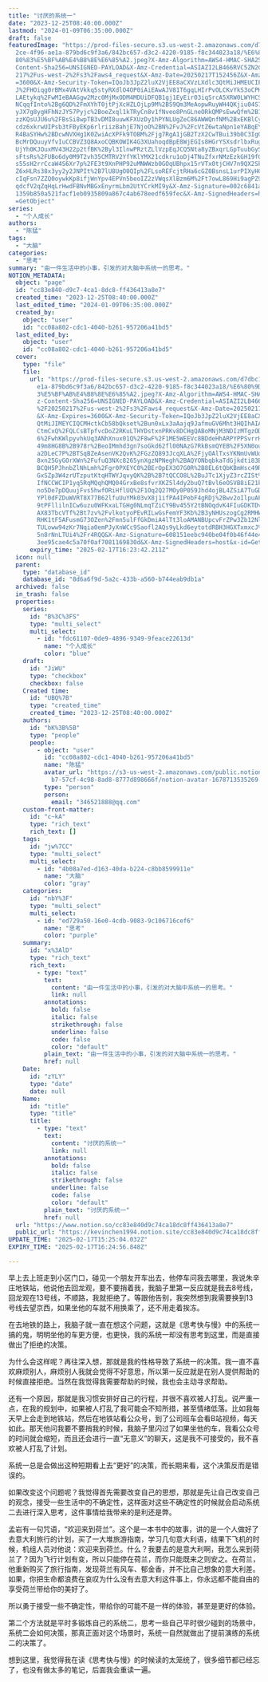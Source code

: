 ```yaml
---
title: "讨厌的系统一"
date: "2023-12-25T08:40:00.000Z"
lastmod: "2024-01-09T06:35:00.000Z"
draft: false
featuredImage: "https://prod-files-secure.s3.us-west-2.amazonaws.com/d7dbc101-8\
  2ce-4f96-ae1a-879bd6c9f3a6/842bc657-d3c2-4220-9185-f8c344023a18/%E6%80%9D%E8%\
  80%83%E5%BF%AB%E4%B8%8E%E6%85%A2.jpeg?X-Amz-Algorithm=AWS4-HMAC-SHA256&X-Amz-\
  Content-Sha256=UNSIGNED-PAYLOAD&X-Amz-Credential=ASIAZI2LB466RVC5ZN2C%2F20250\
  217%2Fus-west-2%2Fs3%2Faws4_request&X-Amz-Date=20250217T152456Z&X-Amz-Expires\
  =3600&X-Amz-Security-Token=IQoJb3JpZ2luX2VjEE8aCXVzLXdlc3QtMiJHMEUCIFwv8BJQp9\
  J%2FHOiqg0rBMx4VAtVkkq5styRXdlO4OP0iAiEAwAJV81T6gqLHIrPvOLCKvYkS3oCPHx0BYbp9g\
  LAEtykq%2FwMIeBAAGgw2Mzc0MjMxODM4MDUiDFQB1gj1EyEir03iqSrcA5XRW0LWYHCSD3Xh1lZb\
  NCqqfInto%2Bg6QD%2FmXYhT0jtPjXcHZLOjLp9M%2BS9Qm3MeAopwRuyWH4QKjiu04S7lbUis972\
  yJX7g8ygHFhNzJY57Pyjc%2BoeZxql1kTRyCn8v1fNveo8PnGLneORkQMPsEwwQfm%2B1ttCymNhF\
  zzKQsUJU6u%2FBsSi8wpTB3vDMI8uuwKFXUzDy1hPYNLUgZeC86AWWQnfNM%2BxEKBlCyVLHlar5r\
  cdz6xkrwUIPsb3tFByEKp6rlriizBahjE7NjoO%2BN%2FvJ%2FcVtZ6wtaNpn1eYABqEYCY%2Fq6b\
  R4BaSYHw%2BDcwNVXHg1K0ZwiAcXPFk9TOBM%2Fjg7RgA1jGB2TzX2CwTBui39b0C3IgCwO0lXK%2\
  BcMrDQuuyVfvIuCCBVZ3Q8AxoCQBKOWIK4G3XUahoqdBpE8WjEGIs8HGrYSXsdrlbxRugLGepbVIw\
  UjYh0KJOuxMV43H22p2tfBK%2Byl3IlnwPRztZLlVzpEqJCQ5Nta8yZBxqrLGpTuubGySDIy88IDr\
  sFtsRs%2FUBo6dy0M9T2vh35CMTRV2YfYKlYMX21cdkru1oDj4TNuZfxrNMzEzkGH19fG9vv4AY3K\
  s55sH2rrCcaW4S6Xr7p%2FE3t9XnPHP92uMNWWzb0GOqUBhpx15rVTx0tjCHV7n9QX2SkJ0DDbQsY\
  Z6xHLRs38x3yy2y2JNPIt%2B7lU8UgO0QIp%2FLsoREFcjtRHa6cGZ0BsnsL1urPIXyHCM%2ByxUt\
  cIqFsn7ZZQ0oywkKp8ifjWnYpv4EPVn5beoIZ2zVWqsXlBzm6M%2Ft7owL869Hi9agPZ9ZSjSPTTq\
  qdcfV2qZqHqLrHwdFBNvMBGxEnyrmLbm2UtYCrkMI9y&X-Amz-Signature=002c6841a75c4b1a1\
  1359b850a521facf1eb0935809a867c4ab678eedf659fec&X-Amz-SignedHeaders=host&x-id\
  =GetObject"
series:
  - "个人成长"
authors:
  - "陈猛"
tags:
  - "大脑"
categories:
  - "思考"
summary: "由一件生活中的小事，引发的对大脑中系统一的思考。"
NOTION_METADATA:
  object: "page"
  id: "cc83e840-d9c7-4ca1-8dc8-ff436413a8e7"
  created_time: "2023-12-25T08:40:00.000Z"
  last_edited_time: "2024-01-09T06:35:00.000Z"
  created_by:
    object: "user"
    id: "cc08a802-cdc1-4040-b261-957206a41bd5"
  last_edited_by:
    object: "user"
    id: "cc08a802-cdc1-4040-b261-957206a41bd5"
  cover:
    type: "file"
    file:
      url: "https://prod-files-secure.s3.us-west-2.amazonaws.com/d7dbc101-82ce-4f96-a\
        e1a-879bd6c9f3a6/842bc657-d3c2-4220-9185-f8c344023a18/%E6%80%9D%E8%80%8\
        3%E5%BF%AB%E4%B8%8E%E6%85%A2.jpeg?X-Amz-Algorithm=AWS4-HMAC-SHA256&X-Am\
        z-Content-Sha256=UNSIGNED-PAYLOAD&X-Amz-Credential=ASIAZI2LB4666YY7JI4J\
        %2F20250217%2Fus-west-2%2Fs3%2Faws4_request&X-Amz-Date=20250217T152342Z\
        &X-Amz-Expires=3600&X-Amz-Security-Token=IQoJb3JpZ2luX2VjEE8aCXVzLXdlc3\
        QtMiJIMEYCIQCMHctkCb58bQkset%2Bun0xLx3aAajq9JafmuGV6Mht3HQIhAIAeIf%2Ftl\
        CtmCxQ%2FQLCsBTpfvcDoZ2RKuLTHYDstxnPRKv8DCHgQABoMNjM3NDIzMTgzODA1IgzZ3W\
        6%2FwhKWlpyvhkUq3ANhXnux01Q%2F8wF%2F1ME5WEEVc8BDdeHhARPYPPSvrrHe%2FUQ7w\
        49m8HG8B%2B978r%2BeoIMmhd3gn7soGkd62fl00NAzG7RkBsmQYEB%2F5XN0ou%2BDFAHA\
        a2DLeC7P%2BTSqBZeAsenVK2QvK%2FGzZQ893JcqXLA%2FjyOAlTxsYKNmUvWUo6G2OW%2B\
        8xn25GyGOrXWn%2FufuQ3NXc8265ynXgzNPNegh%2BAQYONbqbkaTdGjkdti83ExvYvY%2B\
        BCQH5PJhnbZlNhLmh%2Fgr0PXEYC0%2BErOpEX3O7G0R%2B8EL6tQbKBmHsc49R145Xkrsy\
        GxSZp3W4zrUTzputKtqHTWYJqvyQK%2B%2B7tQCCO8L%2BuJTc1XjyZ3rcZISt%2Bgr38fx\
        IfNCCWCIP1yq5RqMQqhQMQ04GrxBe8sfvrXKZ5l4dy2buQ7tBvl6eOSVB8iE21kgfY29FR7\
        no5De7pDQuujFvs5hwfORiHflUQ%2F1Oq2Q27MOy0P059Jhd4ojBL4ZSiA7TuGDHeHx6oCF\
        YPl0dFZDuWVRT8X77B62lfuUuYMk03vX8j1ifPA4IPebF4gRDj%2Bwv2oIlpuAFsxPWz2zN\
        9tPFllilnICw6uzu0WFKxaLTGHg0NLmqTZiCY9Bv455Y2tBNOqdvK4FIuGDKTDvls29Bjqk\
        AX83TbcVTf%2Bt7zv%2FvlkotyoPEvRILwGsFemYF3Kb%2B3yNHUszogCg2RMHWgTV2YhEd\
        RHK1tF5AFusmG73OZen%2Fmn5ulFfGkDmiA4lTt3loAMANBUpcvFrZPw3Zb12Nlson920i7\
        TULoww94zKr7Nqia0emPJyXnWCc9Saofl2AQs9yLkd6eytotdRBH3HGXTxmxcJ%2Fu9TvYG\
        5n8rNnLTUi4%2Fr4RQQ&X-Amz-Signature=608151eebc940be04f0b46f44e47e0f7775\
        3ee95cae4c5a70f0af7081169830d&X-Amz-SignedHeaders=host&x-id=GetObject"
      expiry_time: "2025-02-17T16:23:42.211Z"
  icon: null
  parent:
    type: "database_id"
    database_id: "8d6a6f9d-5a2c-433b-a560-b744eab9db1a"
  archived: false
  in_trash: false
  properties:
    series:
      id: "B%3C%3FS"
      type: "multi_select"
      multi_select:
        - id: "fdc61107-0de9-4896-9349-9feace22613d"
          name: "个人成长"
          color: "blue"
    draft:
      id: "JiWU"
      type: "checkbox"
      checkbox: false
    Created time:
      id: "UBQ%7B"
      type: "created_time"
      created_time: "2023-12-25T08:40:00.000Z"
    authors:
      id: "bK%3B%5B"
      type: "people"
      people:
        - object: "user"
          id: "cc08a802-cdc1-4040-b261-957206a41bd5"
          name: "陈猛"
          avatar_url: "https://s3-us-west-2.amazonaws.com/public.notion-static.com/775523\
            b7-57cf-4c98-8ad8-8777d898666f/notion-avatar-1678713535269.png"
          type: "person"
          person:
            email: "346521888@qq.com"
    custom-front-matter:
      id: "c~kA"
      type: "rich_text"
      rich_text: []
    tags:
      id: "jw%7CC"
      type: "multi_select"
      multi_select:
        - id: "4b08a7ed-d163-40da-b224-c8bb8599911e"
          name: "大脑"
          color: "gray"
    categories:
      id: "nbY%3F"
      type: "multi_select"
      multi_select:
        - id: "ed729a50-16e0-4cdb-9083-9c106716cef6"
          name: "思考"
          color: "purple"
    summary:
      id: "x%3AlD"
      type: "rich_text"
      rich_text:
        - type: "text"
          text:
            content: "由一件生活中的小事，引发的对大脑中系统一的思考。"
            link: null
          annotations:
            bold: false
            italic: false
            strikethrough: false
            underline: false
            code: false
            color: "default"
          plain_text: "由一件生活中的小事，引发的对大脑中系统一的思考。"
          href: null
    Date:
      id: "zYLY"
      type: "date"
      date: null
    Name:
      id: "title"
      type: "title"
      title:
        - type: "text"
          text:
            content: "讨厌的系统一"
            link: null
          annotations:
            bold: false
            italic: false
            strikethrough: false
            underline: false
            code: false
            color: "default"
          plain_text: "讨厌的系统一"
          href: null
  url: "https://www.notion.so/cc83e840d9c74ca18dc8ff436413a8e7"
  public_url: "https://kevinchen1994.notion.site/cc83e840d9c74ca18dc8ff436413a8e7"
UPDATE_TIME: "2025-02-17T15:25:04.032Z"
EXPIRY_TIME: "2025-02-17T16:24:56.848Z"

---
```

<link rel="stylesheet" href="https://cdn.jsdelivr.net/npm/katex@0.16.2/dist/katex.min.css" integrity="sha384-bYdxxUwYipFNohQlHt0bjN/LCpueqWz13HufFEV1SUatKs1cm4L6fFgCi1jT643X" crossorigin="anonymous">


早上去上班走到小区门口，碰见一个朋友开车出去，他停车问我去哪里，我说朱辛庄地铁站，他说他去回龙观，要不要捎着我，我脑子里第一反应就是我去8号线，回龙观在13号线，不顺路，我就拒绝了。等跟他告别，我突然想到我需要换到13号线去望京西，如果坐他的车就不用换乘了，还不用走着挨冻。


在去地铁的路上，我脑子就一直在想这个问题，这就是《思考快与慢》中的系统一搞的鬼，明明坐他的车更方便，也更快，我的系统一却没有思考到这里，而是直接做出了拒绝的决策。


为什么会这样呢？再往深入想，那就是我的性格导致了系统一的决策。我一直不喜欢麻烦别人，麻烦别人我就会觉得不好意思，所以第一反应就是在别人提供帮助的时候直接拒绝。当然在我觉得我需要帮助的时候，我也会主动寻求帮助。


还有一个原因，那就是我习惯安排好自己的行程，并很不喜欢被人打乱。说严重一点，在我的规划中，如果被人打乱了我可能会不知所措，甚至情绪低落。比如我每天早上会走到地铁站，然后在地铁站看公众号，到了公司班车会看B站视频，每天如此。那天他问我要不要捎我的时候，我脑子里闪过了如果坐他的车，我看公众号的时间就会缩短，而且还会进行一直“无意义”的聊天，这是我不可接受的，我不喜欢被人打乱了计划。


系统一总是会做出这种短期看上去“更好”的决策，而长期来看，这个决策反而是错误的。


如果改变这个问题呢？我觉得首先需要改变自己的思想，那就是先让自己改变自己的观念，接受一些生活中的不确定性，这样面对这些不确定性的时候就会启动系统二去进行深入思考，这件事情给我带来的是利还是弊。


孟岩有一句咒语，“欢迎来到荷兰”。这个是一本书中的故事，讲的是一个人做好了去意大利旅行的计划，买了一大堆旅游指南，学习几句意大利语，结果下飞机的时候，机组人员对他说：欢迎来到荷兰。什么？我要去的是意大利啊，我怎么来到荷兰了？因为飞行计划有变，所以只能停在荷兰，而你只能既来之则安之。在荷兰，他重新购买了旅行指南，发现荷兰有风车、郁金香，并不比自己想象的意大利差。如果，你把生命都浪费在哀叹为什么没有去意大利这件事上，你永远都不能自由的享受荷兰带给你的美好了。


所以勇于接受一些不确定性，带给你的可能不是一样的体验，甚至是更好的体验。


第二个方法就是平时多锻炼自己的系统二，思考一些自己平时很少碰到的场景中，系统二会如何决策，那真正面对这个场景时，系统一自然就做出了提前演练的系统二的决策了。


想到这里，我觉得我在读《思考快与慢》的时候读的太笼统了，很多细节都已经忘了，也没有做太多的笔记，后面我会重读一遍。

